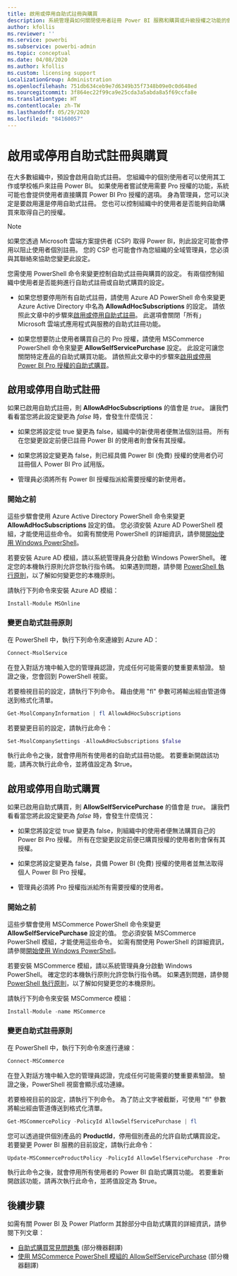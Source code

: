 ```yaml
---
title: 啟用或停用自助式註冊與購買
description: 系統管理員如何關閉使用者註冊 Power BI 服務和購買或升級授權之功能的做法資訊。
author: kfollis
ms.reviewer: ''
ms.service: powerbi
ms.subservice: powerbi-admin
ms.topic: conceptual
ms.date: 04/08/2020
ms.author: kfollis
ms.custom: licensing support
LocalizationGroup: Administration
ms.openlocfilehash: 751db634ceb9e7d6349b35f7348b09e0c0d648ed
ms.sourcegitcommit: 3f864ec22f99ca9e25cda3a5abda8a5f69ccfa8e
ms.translationtype: HT
ms.contentlocale: zh-TW
ms.lasthandoff: 05/29/2020
ms.locfileid: "84160057"
---
```

# <a name="enable-or-disable-self-service-sign-up-and-purchasing"></a>啟用或停用自助式註冊與購買

在大多數組織中，預設會啟用自助式註冊。 您組織中的個別使用者可以使用其工作或學校帳戶來註冊 Power BI。 如果使用者嘗試使用需要 Pro 授權的功能，系統可能也會提供使用者直接購買 Power BI Pro 授權的選項。 身為管理員，您可以決定是要啟用還是停用自助式註冊。 您也可以控制組織中的使用者是否能夠自助購買來取得自己的授權。

> [!NOTE]
>如果您透過 Microsoft 雲端方案提供者 (CSP) 取得 Power BI，則此設定可能會停用以阻止使用者個別註冊。 您的 CSP 也可能會作為您組織的全域管理員，您必須與其聯絡來協助您變更此設定。
>
>

您需使用 PowerShell 命令來變更控制自助式註冊與購買的設定。 有兩個控制組織中使用者是否能夠進行自助式註冊或自助式購買的設定。

- 如果您想要停用所有自助式註冊，請使用 Azure AD PowerShell 命令來變更 Azure Active Directory 中名為 **AllowAdHocSubscriptions** 的設定。 請依照此文章中的步驟來[啟用或停用自助式註冊](#enable-or-disable-self-service-signup)。 此選項會關閉「所有」Microsoft 雲端式應用程式與服務的自助式註冊功能。

- 如果您想要防止使用者購買自己的 Pro 授權，請使用 MSCommerce PowerShell 命令來變更 **AllowSelfServicePurchase** 設定。 此設定可讓您關閉特定產品的自助式購買功能。 請依照此文章中的步驟來[啟用或停用 Power BI Pro 授權的自助式購買](#enable-or-disable-self-service-purchase)。

## <a name="enable-or-disable-self-service-signup"></a>啟用或停用自助式註冊

如果已啟用自助式註冊，則 **AllowAdHocSubscriptions** 的值會是 *true*。 讓我們看看當您將此設定變更為 *false* 時，會發生什麼情況：

- 如果您將設定從 true 變更為 false，組織中的新使用者便無法個別註冊。 所有在您變更設定前便已註冊 Power BI 的使用者則會保有其授權。

- 如果您將設定變更為 false，則已經具備 Power BI (免費) 授權的使用者仍可註冊個人 Power BI Pro 試用版。

- 管理員必須將所有 Power BI 授權指派給需要授權的新使用者。

### <a name="before-you-begin"></a>開始之前

這些步驟會使用 Azure Active Directory PowerShell 命令來變更 **AllowAdHocSubscriptions** 設定的值。 您必須安裝 Azure AD PowerShell 模組，才能使用這些命令。 如需有關使用 PowerShell 的詳細資訊，請參閱[開始使用 Windows PowerShell](https://docs.microsoft.com/powershell/scripting/getting-started/getting-started-with-windows-powershell?view=powershell-7)。

若要安裝 Azure AD 模組，請以系統管理員身分啟動 Windows PowerShell。 確定您的本機執行原則允許您執行指令碼。 如果遇到問題，請參閱 [PowerShell 執行原則](https://docs.microsoft.com/powershell/module/microsoft.powershell.core/about/about_execution_policies?view=powershell-7#powershell-execution-policies)，以了解如何變更您的本機原則。

請執行下列命令來安裝 Azure AD 模組：

```powershell
Install-Module MSOnline
```

### <a name="change-the-self-service-signup-policy"></a>變更自助式註冊原則

在 PowerShell 中，執行下列命令來連線到 Azure AD：

```powershell
Connect-MsolService
```

在登入對話方塊中輸入您的管理員認證，完成任何可能需要的雙重要素驗證。 驗證之後，您會回到 PowerShell 視窗。

若要檢視目前的設定，請執行下列命令。 藉由使用 "fl" 參數可將輸出經由管道傳送到格式化清單。

```powershell
Get-MsolCompanyInformation | fl AllowAdHocSubscriptions
```

若要變更目前的設定，請執行此命令：

```powershell
Set-MsolCompanySettings -AllowAdHocSubscriptions $false
```

執行此命令之後，就會停用所有使用者的自助式註冊功能。 若要重新開啟該功能，請再次執行此命令，並將值設定為 $true。

## <a name="enable-or-disable-self-service-purchase"></a>啟用或停用自助式購買

如果已啟用自助式購買，則 **AllowSelfServicePurchase** 的值會是 *true*。 讓我們看看當您將此設定變更為 *false* 時，會發生什麼情況：

- 如果您將設定從 true 變更為 false，則組織中的使用者便無法購買自己的 Power BI Pro 授權。 所有在您變更設定前便已購買授權的使用者則會保有其授權。

- 如果您將設定變更為 false，具備 Power BI (免費) 授權的使用者並無法取得個人 Power BI Pro 授權。 

- 管理員必須將 Pro 授權指派給所有需要授權的使用者。

### <a name="before-you-begin"></a>開始之前

這些步驟會使用 MSCommerce PowerShell 命令來變更 **AllowSelfServicePurchase** 設定的值。 您必須安裝 MSCommerce PowerShell 模組，才能使用這些命令。 如需有關使用 PowerShell 的詳細資訊，請參閱[開始使用 Windows PowerShell](https://docs.microsoft.com/powershell/scripting/getting-started/getting-started-with-windows-powershell?view=powershell-7)。

若要安裝 MSCommerce 模組，請以系統管理員身分啟動 Windows PowerShell。 確定您的本機執行原則允許您執行指令碼。 如果遇到問題，請參閱 [PowerShell 執行原則](https://docs.microsoft.com/powershell/module/microsoft.powershell.core/about/about_execution_policies?view=powershell-7#powershell-execution-policies)，以了解如何變更您的本機原則。

請執行下列命令來安裝 MSCommerce 模組：

```powershell
Install-Module -name MSCommerce
```

### <a name="change-the-self-service-signup-policy"></a>變更自助式註冊原則

在 PowerShell 中，執行下列命令來進行連線：

```powershell
Connect-MSCommerce
```

在登入對話方塊中輸入您的管理員認證，完成任何可能需要的雙重要素驗證。 驗證之後，PowerShell 視窗會顯示成功連線。

若要檢視目前的設定，請執行下列命令。 為了防止文字被截斷，可使用 "fl" 參數將輸出經由管道傳送到格式化清單。

```powershell
Get-MSCommercePolicy -PolicyId AllowSelfServicePurchase | fl
```

您可以透過提供個別產品的 **ProductId**，停用個別產品的允許自助式購買設定。 若要變更 Power BI 服務的目前設定，請執行此命令：

```powershell
Update-MSCommerceProductPolicy -PolicyId AllowSelfServicePurchase -ProductId CFQ7TTC0L3PB -Enabled $False
```

執行此命令之後，就會停用所有使用者的 Power BI 自助式購買功能。 若要重新開啟該功能，請再次執行此命令，並將值設定為 $true。

## <a name="next-steps"></a>後續步驟

如需有關 Power BI 及 Power Platform 其餘部分中自助式購買的詳細資訊，請參閱下列文章：

- [自助式購買常見問題集](https://docs.microsoft.com/microsoft-365/commerce/subscriptions/self-service-purchase-faq?view=o365-worldwide#admin-capabilities) \(部分機器翻譯\)
- [使用 MSCommerce PowerShell 模組的 AllowSelfServicePurchase](https://docs.microsoft.com/microsoft-365/commerce/subscriptions/allowselfservicepurchase-powershell?view=o365-worldwide) \(部分機器翻譯\)
